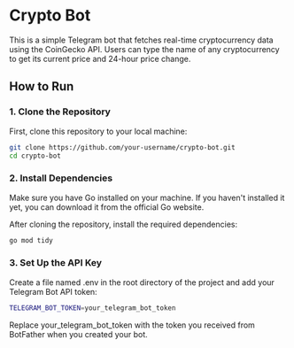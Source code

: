 # Crypto Bot

This is a simple Telegram bot that fetches real-time cryptocurrency data using the CoinGecko API. Users can type the name of any cryptocurrency to get its current price and 24-hour price change.

## How to Run

### 1. Clone the Repository

First, clone this repository to your local machine:

```bash
git clone https://github.com/your-username/crypto-bot.git
cd crypto-bot
```

### 2. Install Dependencies
Make sure you have Go installed on your machine. If you haven't installed it yet, you can download it from the official Go website.

After cloning the repository, install the required dependencies:

```bash
go mod tidy
```

### 3. Set Up the API Key
Create a file named .env in the root directory of the project and add your Telegram Bot API token:
```bash
TELEGRAM_BOT_TOKEN=your_telegram_bot_token
```
Replace your_telegram_bot_token with the token you received from BotFather when you created your bot.
